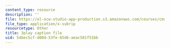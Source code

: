 ```yaml
---
content_type: resource
description: ''
file: https://ol-ocw-studio-app-production.s3.amazonaws.com/courses/cms-608-game-design-spring-2014/54bec5cfd00d53fe85d6aeac581f51bb_1506648.vtt
file_type: application/x-subrip
resourcetype: Other
title: 3play caption file
uid: 54bec5cf-d00d-53fe-85d6-aeac581f51bb
---
```

